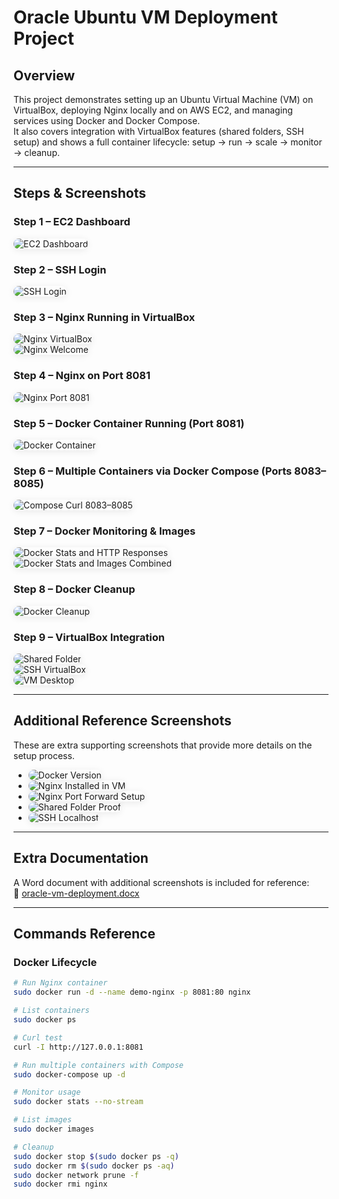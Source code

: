 <link rel="stylesheet" href="assets.css">
<style>img{max-width:100%;height:auto;border-radius:10px;box-shadow:0 2px 12px rgba(0,0,0,.08)}</style>

# Oracle Ubuntu VM Deployment Project

## Overview
This project demonstrates setting up an Ubuntu Virtual Machine (VM) on VirtualBox, deploying Nginx locally and on AWS EC2, and managing services using Docker and Docker Compose.  
It also covers integration with VirtualBox features (shared folders, SSH setup) and shows a full container lifecycle: setup → run → scale → monitor → cleanup.

---

## Steps & Screenshots

### Step 1 – EC2 Dashboard
![EC2 Dashboard](./screenshots/ec2-dashboard.png)

### Step 2 – SSH Login
![SSH Login](./screenshots/ssh_login.png)

### Step 3 – Nginx Running in VirtualBox
![Nginx VirtualBox](./screenshots/nginx_virtualbox.png)  
![Nginx Welcome](./screenshots/nginx_welcome.png)

### Step 4 – Nginx on Port 8081
![Nginx Port 8081](./screenshots/nginx_8081_ok.png)

### Step 5 – Docker Container Running (Port 8081)
![Docker Container](./screenshots/docker_ps_8081.png)

### Step 6 – Multiple Containers via Docker Compose (Ports 8083–8085)
![Compose Curl 8083–8085](./screenshots/curl_8083_8084_8085_ok.png)

### Step 7 – Docker Monitoring & Images
![Docker Stats and HTTP Responses](./screenshots/08_docker_stats_and_http_responses.png)  
![Docker Stats and Images Combined](./screenshots/09-10-docker-stats-and-image.png)

### Step 8 – Docker Cleanup
![Docker Cleanup](./screenshots/11-docker-cleanup.png)

### Step 9 – VirtualBox Integration
![Shared Folder](./screenshots/shared_folder.png)  
![SSH VirtualBox](./screenshots/ssh_virtualbox.png)  
![VM Desktop](./screenshots/virtualbox_desktop.png)

---

## Additional Reference Screenshots
These are extra supporting screenshots that provide more details on the setup process.

- ![Docker Version](./docker-version.png)  
- ![Nginx Installed in VM](./nginx-installed-vm.png)  
- ![Nginx Port Forward Setup](./Nginx-installed-portfoward.png)  
- ![Shared Folder Proof](./shared-folder-proof.png)  
- ![SSH Localhost](./ssh-localhost.png)

---

## Extra Documentation
A Word document with additional screenshots is included for reference:  
📄 [oracle-vm-deployment.docx](./oracle-vm-deployment.docx)

---

## Commands Reference

### Docker Lifecycle
```bash
# Run Nginx container
sudo docker run -d --name demo-nginx -p 8081:80 nginx

# List containers
sudo docker ps

# Curl test
curl -I http://127.0.0.1:8081

# Run multiple containers with Compose
sudo docker-compose up -d

# Monitor usage
sudo docker stats --no-stream

# List images
sudo docker images

# Cleanup
sudo docker stop $(sudo docker ps -q)
sudo docker rm $(sudo docker ps -aq)
sudo docker network prune -f
sudo docker rmi nginx
```
